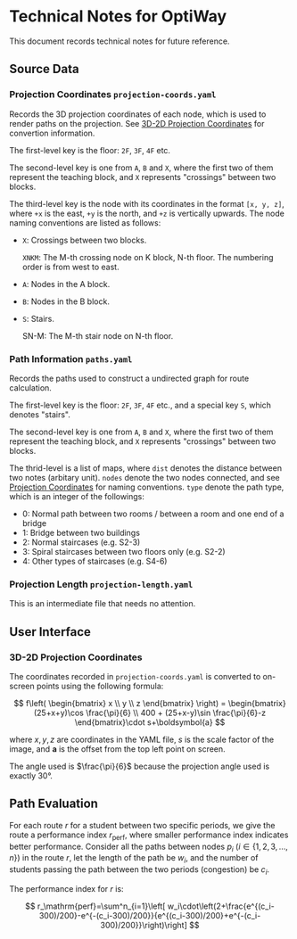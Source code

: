 # Technical Notes for OptiWay

This document records technical notes for future reference.

## Source Data

### Projection Coordinates `projection-coords.yaml`

Records the 3D projection coordinates of each node, which is used to render paths on the projection. See [3D-2D Projection Coordinates](#3d-2d-projection-coordinates) for convertion information.

The first-level key is the floor: `2F`, `3F`, `4F` etc.

The second-level key is one from `A`, `B` and `X`, where the first two of them represent the teaching block, and `X` represents "crossings" between two blocks.

The third-level key is the node with its coordinates in the format `[x, y, z]`, where `+x` is the east, `+y` is the north, and `+z` is vertically upwards. The node naming conventions are listed as follows:
- `X`: Crossings between two blocks.
 
    `XNKM`: The M-th crossing node on K block, N-th floor. The numbering order is from west to east.
- `A`: Nodes in the A block.
- `B`: Nodes in the B block.
- `S`: Stairs.

  SN-M: The M-th stair node on N-th floor.

### Path Information `paths.yaml`

Records the paths used to construct a undirected graph for route calculation.

The first-level key is the floor: `2F`, `3F`, `4F` etc., and a special key `S`, which denotes "stairs".

The second-level key is one from `A`, `B` and `X`, where the first two of them represent the teaching block, and `X` represents "crossings" between two blocks.

The thrid-level is a list of maps, where `dist` denotes the distance between two notes (arbitary unit). `nodes` denote the two nodes connected, and see [Projection Coordinates](#projection-coordinates-projection-coordsyaml) for naming conventions. `type` denote the path type, which is an integer of the followings:

- 0: Normal path between two rooms / between a room and one end of a bridge
- 1: Bridge between two buildings
- 2: Normal staircases (e.g. S2-3)
- 3: Spiral staircases between two floors only (e.g. S2-2)
- 4: Other types of staircases (e.g. S4-6)

### Projection Length `projection-length.yaml`

This is an intermediate file that needs no attention.

## User Interface

### 3D-2D Projection Coordinates

The coordinates recorded in `projection-coords.yaml` is converted to on-screen points using the following formula:

$$
f\left( \begin{bmatrix}
x \\
y \\
z
\end{bmatrix} \right) = \begin{bmatrix}
(25+x+y)\cos \frac{\pi}{6} \\
400 + (25+x-y)\sin \frac{\pi}{6}-z
\end{bmatrix}\cdot s+\boldsymbol{a}
$$

where $x, y, z$ are coordinates in the YAML file, $s$ is the scale factor of the image, and $\boldsymbol{a}$ is the offset from the top left point on screen.

The angle used is $\frac{\pi}{6}$ because the projection angle used is exactly $30°$.

## Path Evaluation

For each route $r$ for a student between two specific periods, we give the route a performance index $r_\mathrm{perf}$, where smaller performance index indicates better performance. Consider all the paths between nodes $p_i\ (i\in\{1, 2, 3, \dots, n\})$ in the route $r$, let the length of the path be $w_i$, and the number of students passing the path between the two periods (congestion) be $c_i$.

The performance index for $r$ is:

$$
r_\mathrm{perf}=\sum^n_{i=1}\left[ w_i\cdot\left(2+\frac{e^{(c_i-300)/200}-e^{-(c_i-300)/200}}{e^{(c_i-300)/200}+e^{-(c_i-300)/200}}\right)\right]
$$
